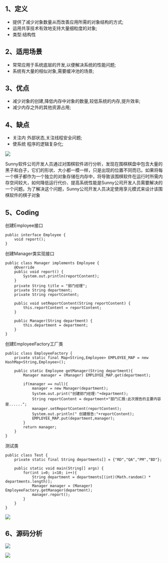 ## 1、定义
- 提供了减少对象数量从而改善应用所需的对象结构的方式;
- 运用共享技术有效地支持大量细粒度的对象;
- 类型:结构性

## 2、适用场景

- 常常应用于系统底层的开发,以便解决系统的性能问题;
- 系统有大量的相似对象,需要缓冲池的场景;
## 3、优点

- 减少对象的创建,降低内存中对象的数量,较低系统的内存,提升效率;
- 减少内存之外的其他资源占用;

## 4、缺点
- 关注内 外部状态,关注线程安全问题;
- 使系统 程序的逻辑复杂化;

![](http://my.csdn.net/uploads/201206/15/1339770306_7979.jpg)

Sunny软件公司开发人员通过对围棋软件进行分析，发现在围棋棋盘中包含大量的黑子和白子，它们的形状、大小都一模一样，只是出现的位置不同而已。如果将每一个棋子都作为一个独立的对象存储在内存中，将导致该围棋软件在运行时所需内存空间较大，如何降低运行代价、提高系统性能是Sunny公司开发人员需要解决的一个问题。为了解决这个问题，Sunny公司开发人员决定使用享元模式来设计该围棋软件的棋子对象

## 5、Coding

创建Employee接口

```
public interface Employee {
    void report();
}
```

创建Manager类实现接口

```
public class Manager implements Employee {
    @Override
    public void report() {
        System.out.println(reportContent);
    }
    private String title = "部门经理";
    private String department;
    private String reportContent;

    public void setReportContent(String reportContent) {
        this.reportContent = reportContent;
    }

    public Manager(String department) {
        this.department = department;
    }
}
```
创建EmployeeFactory工厂类

```
public class EmployeeFactory {
    private static final Map<String,Employee> EMPLOYEE_MAP = new HashMap<String,Employee>();

    public static Employee getManager(String department){
        Manager manager = (Manager) EMPLOYEE_MAP.get(department);

        if(manager == null){
            manager = new Manager(department);
            System.out.print("创建部门经理:"+department);
            String reportContent = department+"部门汇报:此次报告的主要内容是......";
            manager.setReportContent(reportContent);
            System.out.println(" 创建报告:"+reportContent);
            EMPLOYEE_MAP.put(department,manager);
        }
        return manager;
    }
}
```

测试类

```
public class Test {
    private static final String departments[] = {"RD","QA","PM","BD"};

    public static void main(String[] args) {
        for(int i=0; i<10; i++){
            String department = departments[(int)(Math.random() * departments.length)];
            Manager manager = (Manager) EmployeeFactory.getManager(department);
            manager.report();
        }
    }
}
```

![](https://upload-images.jianshu.io/upload_images/12420747-80caab7eec6a5b78.png?imageMogr2/auto-orient/strip%7CimageView2/2/w/1000)

## 6、源码分析

![](https://upload-images.jianshu.io/upload_images/12420747-3e40aa38247f9159.png?imageMogr2/auto-orient/strip%7CimageView2/2/w/1000)

![](https://upload-images.jianshu.io/upload_images/12420747-252b623335982293.png?imageMogr2/auto-orient/strip%7CimageView2/2/w/1000)

